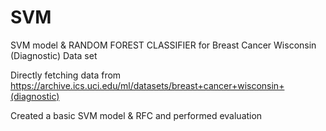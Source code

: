 # SVM

SVM model & RANDOM FOREST CLASSIFIER for Breast Cancer Wisconsin (Diagnostic) Data set

Directly fetching data from https://archive.ics.uci.edu/ml/datasets/breast+cancer+wisconsin+(diagnostic)

Created a basic SVM model & RFC and performed evaluation
